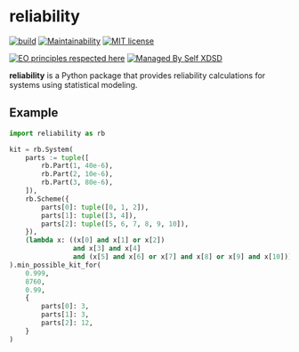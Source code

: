 # reliability

[![build](https://github.com/fedorpashin/reliability/workflows/build/badge.svg)](https://github.com/fedorpashin/reliability/actions)
[![Maintainability](https://api.codeclimate.com/v1/badges/0b2912a94e2a66ef70d9/maintainability)](https://codeclimate.com/github/fedorpashin/reliability/maintainability)
[![MIT license](https://img.shields.io/badge/License-MIT-blue.svg)](https://lbesson.mit-license.org/)

[![EO principles respected here](https://www.elegantobjects.org/badge.svg)](https://www.elegantobjects.org)
[![Managed By Self XDSD](https://self-xdsd.com/b/mbself.svg)](https://self-xdsd.com/p/fedorpashin/reliability?provider=github)

**reliability** is a Python package that provides reliability calculations for systems using statistical modeling.

## Example

```python
import reliability as rb

kit = rb.System(
    parts := tuple([
        rb.Part(1, 40e-6),
        rb.Part(2, 10e-6),
        rb.Part(3, 80e-6),
    ]),
    rb.Scheme({
        parts[0]: tuple([0, 1, 2]),
        parts[1]: tuple([3, 4]),
        parts[2]: tuple([5, 6, 7, 8, 9, 10]),
    }),
    (lambda x: ((x[0] and x[1] or x[2])
                and x[3] and x[4]
                and (x[5] and x[6] or x[7] and x[8] or x[9] and x[10])))
).min_possible_kit_for(
    0.999, 
    8760,
    0.99,
    {
        parts[0]: 3,
        parts[1]: 3,
        parts[2]: 12,
    }
)
```
